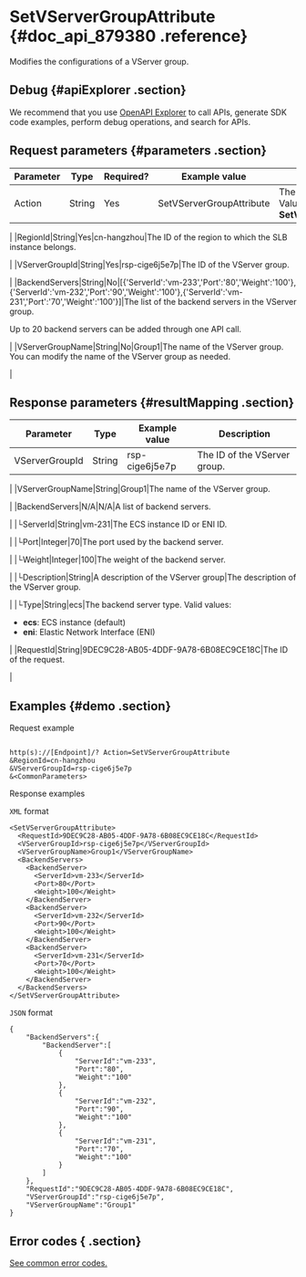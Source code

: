 # SetVServerGroupAttribute {#doc_api_879380 .reference}

Modifies the configurations of a VServer group.

## Debug {#apiExplorer .section}

We recommend that you use [OpenAPI Explorer](https://api.aliyun.com/#product=Slb&api=AddVServerGroupBackendServers) to call APIs, generate SDK code examples, perform debug operations, and search for APIs.

## Request parameters {#parameters .section}

|Parameter|Type|Required?|Example value|Description|
|---------|----|---------|-------------|-----------|
|Action|String|Yes|SetVServerGroupAttribute|The name of this action. Value: **SetVServerGroupAttribute**

 |
|RegionId|String|Yes|cn-hangzhou|The ID of the region to which the SLB instance belongs.

 |
|VServerGroupId|String|Yes|rsp-cige6j5e7p|The ID of the VServer group.

 |
|BackendServers|String|No|\[\{'ServerId':'vm-233','Port':'80','Weight':'100'\},\{'ServerId':'vm-232','Port':'90','Weight':'100'\},\{'ServerId':'vm-231','Port':'70','Weight':'100'\}\]|The list of the backend servers in the VServer group.

 Up to 20 backend servers can be added through one API call.

 |
|VServerGroupName|String|No|Group1|The name of the VServer group. You can modify the name of the VServer group as needed.

 |

## Response parameters {#resultMapping .section}

|Parameter|Type|Example value|Description|
|---------|----|-------------|-----------|
|VServerGroupId|String|rsp-cige6j5e7p|The ID of the VServer group.

 |
|VServerGroupName|String|Group1|The name of the VServer group.

 |
|BackendServers|N/A|N/A|A list of backend servers.

 |
|└ServerId|String|vm-231|The ECS instance ID or ENI ID.

 |
|└Port|Integer|70|The port used by the backend server.

 |
|└Weight|Integer|100|The weight of the backend server.

 |
|└Description|String|A description of the VServer group|The description of the VServer group.

 |
|└Type|String|ecs|The backend server type. Valid values:

 -   **ecs**: ECS instance \(default\)
-   **eni**: Elastic Network Interface \(ENI\)

 |
|RequestId|String|9DEC9C28-AB05-4DDF-9A78-6B08EC9CE18C|The ID of the request.

 |

## Examples {#demo .section}

Request example

``` {#request_demo}

http(s)://[Endpoint]/? Action=SetVServerGroupAttribute
&RegionId=cn-hangzhou
&VServerGroupId=rsp-cige6j5e7p
&<CommonParameters>

```

Response examples

`XML` format

``` {#xml_return_success_demo}
<SetVServerGroupAttribute>
  <RequestId>9DEC9C28-AB05-4DDF-9A78-6B08EC9CE18C</RequestId>
  <VServerGroupId>rsp-cige6j5e7p</VServerGroupId>
  <VServerGroupName>Group1</VServerGroupName>
  <BackendServers>
    <BackendServer>
      <ServerId>vm-233</ServerId>
      <Port>80</Port>
      <Weight>100</Weight>
    </BackendServer>
    <BackendServer>
      <ServerId>vm-232</ServerId>
      <Port>90</Port>
      <Weight>100</Weight>
    </BackendServer>
    <BackendServer>
      <ServerId>vm-231</ServerId>
      <Port>70</Port>
      <Weight>100</Weight>
    </BackendServer>
  </BackendServers>
</SetVServerGroupAttribute>

```

`JSON` format

``` {#json_return_success_demo}
{
	"BackendServers":{
		"BackendServer":[
			{
				"ServerId":"vm-233",
				"Port":"80",
				"Weight":"100"
			},
			{
				"ServerId":"vm-232",
				"Port":"90",
				"Weight":"100"
			},
			{
				"ServerId":"vm-231",
				"Port":"70",
				"Weight":"100"
			}
		]
	},
	"RequestId":"9DEC9C28-AB05-4DDF-9A78-6B08EC9CE18C",
	"VServerGroupId":"rsp-cige6j5e7p",
	"VServerGroupName":"Group1"
}
```

## Error codes { .section}

[See common error codes.](https://error-center.aliyun.com/status/product/Slb)

